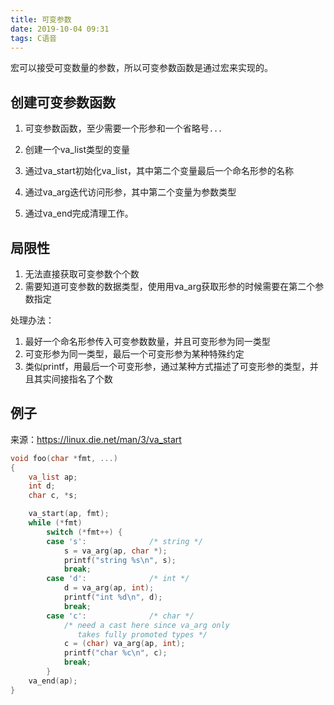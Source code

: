 ```yaml
---
title: 可变参数
date: 2019-10-04 09:31
tags: C语音
---
```


宏可以接受可变数量的参数，所以可变参数函数是通过宏来实现的。

## 创建可变参数函数

1. 可变参数函数，至少需要一个形参和一个省略号```...```

2. 创建一个va_list类型的变量

3. 通过va_start初始化va_list，其中第二个变量最后一个命名形参的名称

4. 通过va_arg迭代访问形参，其中第二个变量为参数类型

5. 通过va_end完成清理工作。

## 局限性

1. 无法直接获取可变参数个个数
2. 需要知道可变参数的数据类型，使用用va_arg获取形参的时候需要在第二个参数指定

处理办法：

1. 最好一个命名形参传入可变参数数量，并且可变形参为同一类型
2. 可变形参为同一类型，最后一个可变形参为某种特殊约定
3. 类似printf，用最后一个可变形参，通过某种方式描述了可变形参的类型，并且其实间接指名了个数

## 例子

来源：https://linux.die.net/man/3/va_start

```c
void foo(char *fmt, ...)
{
    va_list ap;
    int d;
    char c, *s;

    va_start(ap, fmt);
    while (*fmt)
        switch (*fmt++) {
        case 's':              /* string */
            s = va_arg(ap, char *);
            printf("string %s\n", s);
            break;
        case 'd':              /* int */
            d = va_arg(ap, int);
            printf("int %d\n", d);
            break;
        case 'c':              /* char */
            /* need a cast here since va_arg only
               takes fully promoted types */
            c = (char) va_arg(ap, int);
            printf("char %c\n", c);
            break;
        }
    va_end(ap);
}
```

